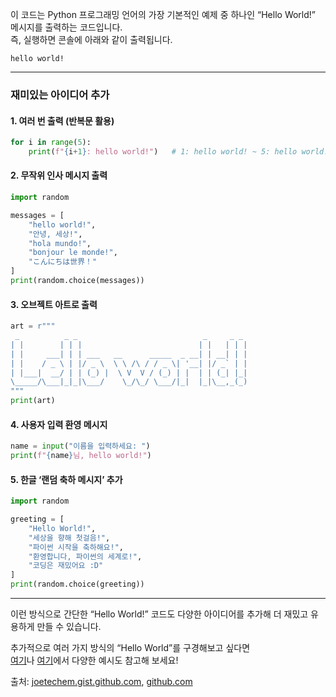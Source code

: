 이 코드는 Python 프로그래밍 언어의 가장 기본적인 예제 중 하나인 “Hello World!” 메시지를 출력하는 코드입니다.  
즉, 실행하면 콘솔에 아래와 같이 출력됩니다.

```
hello world!
```

---

### 재미있는 아이디어 추가

#### 1. 여러 번 출력 (반복문 활용)

```python
for i in range(5):
    print(f"{i+1}: hello world!")   # 1: hello world! ~ 5: hello world!
```

#### 2. 무작위 인사 메시지 출력

```python
import random

messages = [
    "hello world!",
    "안녕, 세상!",
    "hola mundo!",
    "bonjour le monde!",
    "こんにちは世界！"
]
print(random.choice(messages))
```

#### 3. 오브젝트 아트로 출력

```python
art = r"""
 _          _ _                            _     _ _ 
| |        | | |                          | |   | | |
| |     ___| | | ___   __      _____  _ __| | __| | |
| |    / _ \ | |/ _ \  \ \ /\ / / _ \| '__| |/ _` | |
| |___|  __/ | | (_) |  \ V  V / (_) | |  | | (_| |_|
\_____/\___|_|_|\___/    \_/\_/ \___/|_|  |_|\__,_(_)
"""
print(art)
```

#### 4. 사용자 입력 환영 메시지

```python
name = input("이름을 입력하세요: ")
print(f"{name}님, hello world!")
```

#### 5. 한글 ‘랜덤 축하 메시지’ 추가

```python
import random

greeting = [
    "Hello World!",
    "세상을 향해 첫걸음!",
    "파이썬 시작을 축하해요!",
    "환영합니다, 파이썬의 세계로!",
    "코딩은 재밌어요 :D"
]
print(random.choice(greeting))
```

---

이런 방식으로 간단한 “Hello World!” 코드도 다양한 아이디어를 추가해 더 재밌고 유용하게 만들 수 있습니다.

추가적으로 여러 가지 방식의 “Hello World”를 구경해보고 싶다면  
[여기](https://gist.github.com/joetechem/0f500f3e8f219a95f2ab9e7a42786fe1)나 [여기](https://github.com/Goku-kun/1000-ways-to-print-hello-world-in-python)에서 다양한 예시도 참고해 보세요!

출처: [joetechem.gist.github.com](https://gist.github.com/joetechem/0f500f3e8f219a95f2ab9e7a42786fe1), [github.com](https://github.com/Goku-kun/1000-ways-to-print-hello-world-in-python)